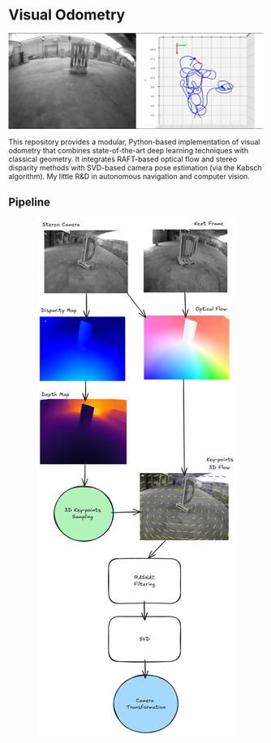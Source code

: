 # Visual Odometry

<p align="center">
  <img src="./readme/camera_tracking.png" alt="Camera Tracking">
</p>

This repository provides a modular, Python-based implementation of visual odometry that combines state-of-the-art deep learning techniques with classical geometry. It integrates RAFT-based optical flow and stereo disparity methods with SVD-based camera pose estimation (via the Kabsch algorithm). My little R&D in autonomous navigation and computer vision.

## Pipeline

<p align="center">
  <img src="./readme/stereo_pipeline.png" alt="Stereo Pipleline">
</p>


